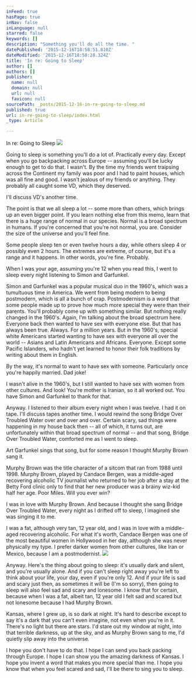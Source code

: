 ```yaml
---
inFeed: true
hasPage: true
inNav: false
inLanguage: null
starred: false
keywords: []
description: "Something you'll do all the time. "
datePublished: '2015-12-16T18:58:51.810Z'
dateModified: '2015-12-16T18:58:28.324Z'
title: 'In re: Going to Sleep'
author: []
authors: []
publisher:
  name: null
  domain: null
  url: null
  favicon: null
sourcePath: _posts/2015-12-16-in-re-going-to-sleep.md
published: true
url: in-re-going-to-sleep/index.html
_type: Article

---
```

In re: Going to Sleep
![](https://the-grid-user-content.s3-us-west-2.amazonaws.com/2140ff46-d9b1-4293-aaab-5d6fc4203e16.jpg)

Going to sleep is something you'll do a lot of. Practically every day.
Except when you go backpacking across Europe -- assuming you'll be lucky enough
to get to do that. I wasn't. By the time my friends went traipsing across the
Continent my family was poor and I had to paint houses, which was all fine and
good. I wasn't jealous of my friends or anything. They probably all caught some
VD, which they deserved. 

I'll discuss VD's another
time. 

The point is that we all
sleep a lot -- some more than others, which brings up an even bigger point. If
you learn nothing else from this memo, learn that there is a huge range of
normal in our species. Normal is a broad spectrum in humans. If you're
concerned that you're not normal, you are. Consider the size of the universe
and you'll feel fine. 

Some people sleep ten or
even twelve hours a day, while others sleep 4 or possibly even 2 hours. The
extremes are extreme, of course, but it's a range and it happens. In other
words, you're fine. Probably. 

When I was your age, assuming you're 12 when you read this, I went to sleep every night listening to Simon and Garfunkel. 

[][0]

Simon and Garfunkel was a popular musical duo in the
1960's, which was a tumultuous time in America. We went from being modern to
being postmodern, which is all a bunch of crap. Postmodernism is a word that
some people made up to prove how much more special they were than their
parents. You'll probably come up with something similar. But nothing really
changed in the 1960's. Again, I'm talking about the broad spectrum here.
Everyone back then wanted to have sex with everyone else. But that has always
been true. Always. For a million years. But in the 1960's, special white
Americans started wanting to have sex with everyone all over the world -- Asians
and Latin Americans and Africans. Everyone. Except some Pacific Islanders, who
hadn't yet learned to honor their folk traditions by writing about them in
English. 

By the way, it's normal to want to have sex with someone.
Particularly once you're happily married. Dad joke! 

I wasn't alive in the 1960's, but I still wanted to have
sex with women from other cultures. And look! You're mother is Iranian, so it
all worked out. You have Simon and Garfunkel to thank for that. 

Anyway. I listened to their album every night when I was
twelve. I had it on tape. I'll discuss tapes another time. I would rewind the song
Bridge Over Troubled Water over and over and over. Certain scary, sad things
were happening in my house back then -- all of which, it turns out, are
unfortunately within that broad spectrum of normal -- and that song, Bridge Over
Troubled Water, comforted me as I went to sleep. 

Art Garfunkel sings that song, but for some reason I
thought Murphy Brown sang it. 

Murphy Brown was the title character of a sitcom that
ran from 1988 until 1998\. Murphy Brown, played by Candace Bergen, was a
middle-aged recovering alcoholic TV journalist who returned to her job after a
stay at the Betty Ford clinic only to find that her new producer was a brainy
wiz-kid half her age. Poor Miles. Will you ever win? 

I was in love with Murphy Brown. And because I thought
she sang Bridge Over Troubled Water, every night as I drifted off to sleep, I
imagined she was singing it to me. 

I was a fat, although very tan, 12 year old, and I was
in love with a middle-aged recovering alcoholic. For what it's worth, Candace
Bergen was one of the most beautiful women in Hollywood in her day, although
she was never physically my type. I prefer darker women from other cultures,
like Iran or Mexico, because I am a postmodernist.
![](https://the-grid-user-content.s3-us-west-2.amazonaws.com/3d88d54c-f8d2-4409-b3be-4d1ab4dddf4d.jpg)

Anyway. Here's the thing about going to sleep: it's
usually dark and silent, and you're usually alone. And if you can't sleep right
away you're left to think about your life, your day, even if you're only 12\.
And if your life is sad and scary just then, as sometimes it will be (I'm so
sorry), then going to sleep will also feel sad and scary and lonesome. I know
that for certain, because when I was a fat, albeit tan, 12 year old I felt sad
and scared but not lonesome because I had Murphy Brown. 

Kansas, where I grew up, is so dark at night. It's hard
to describe except to say it's a dark that you can't even imagine, not even
when you're in it. There's no light but there are stars. I'd stare out my
window at night, into that terrible darkness, up at the sky, and as Murphy
Brown sang to me, I'd quietly slip away into the universe. 

I hope you don't have to do that. I hope I can send you
back packing through Europe. I hope I can show you the amazing darkness of
Kansas. I hope you invent a word that makes you more special than me. I hope
you know that when you feel scared and sad, I'll be there to sing you to sleep.

[][1]

[0]: 602e101a-9add-4182-a9e4-93c1d544be02#_ftn1
[1]: 602e101a-9add-4182-a9e4-93c1d544be02#_ftnref1